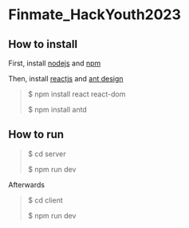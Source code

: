# Finmate_HackYouth2023
## How to install
First, install <a href="https://nodejs.org/en">nodejs</a> and <a href="https://www.npmjs.com/">npm</a>

Then, install <a href="https://react.dev/">reactjs</a> and <a href="https://ant.design/">ant design</a>
>$ npm install react react-dom
>
>$ npm install antd

## How to run

>$ cd server
>
>$ npm run dev

Afterwards

>$ cd client
>
>$ npm run dev
